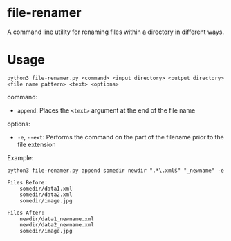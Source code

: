 file-renamer
============

A command line utility for renaming files within a directory in different ways.

Usage
=====
`python3 file-renamer.py <command> <input directory> <output directory> <file name pattern> <text> <options>`

command:
- `append`: Places the `<text>` argument at the end of the file name

options:
- `-e`, `--ext`: Performs the command on the part of the filename prior to the file extension

Example:

	python3 file-renamer.py append somedir newdir ".*\.xml$" "_newname" -e

	Files Before:
		somedir/data1.xml
		somedir/data2.xml
		somedir/image.jpg

	Files After:
		newdir/data1_newname.xml
		newdir/data2_newname.xml
		somedir/image.jpg